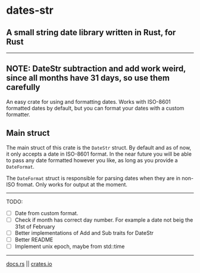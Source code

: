 # dates-str
## A small string date library written in Rust, for Rust
-----------------------------------
**NOTE**: DateStr subtraction and add work weird, since all months have 31 days, so use them carefully
-----------------------------------
An easy crate for using and formatting dates. Works with ISO-8601 formatted dates by default, but you can format your dates with a custom formatter.

## Main struct
The main struct of this crate is the `DateStr` struct.
By default and as of now, it only accepts a date in ISO-8601 format. In the near future you will be able to pass any date formatted however you like, as long as you provide a `DateFormat`.


The `DateFormat` struct is responsible for parsing dates when they are in non-ISO fromat. Only works for output at the moment.

-----------------------------------
TODO:
- [ ] Date from custom format.
- [ ] Check if month has correct day number. For example a date not beig the 31st of February
- [ ] Better implementations of Add and Sub traits for DateStr
- [ ] Better README
- [ ] Implement unix epoch, maybe from std::time
------------------------------------

[docs.rs](https://docs.rs/dates-str/latest/dates_str) || [crates.io](https://crates.io/crates/dates-str)
